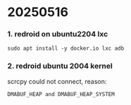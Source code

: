 # 20250516
### 1. redroid on ubuntu2204 lxc

```
sudo apt install -y docker.io lxc adb
```

### 2. redroid ubuntu 2004 kernel
scrcpy could not connect, reason:     

```
DMABUF_HEAP and DMABUF_HEAP_SYSTEM
```
